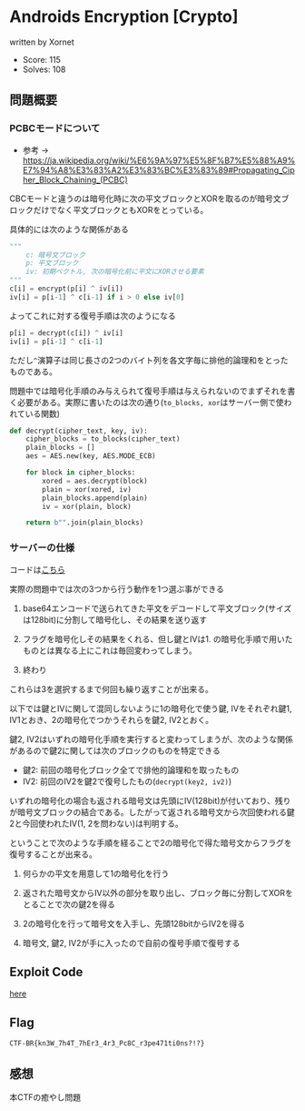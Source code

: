# Androids Encryption [Crypto]

written by Xornet

- Score: 115
- Solves: 108

## 問題概要

### PCBCモードについて

- 参考 -> <https://ja.wikipedia.org/wiki/%E6%9A%97%E5%8F%B7%E5%88%A9%E7%94%A8%E3%83%A2%E3%83%BC%E3%83%89#Propagating_Cipher_Block_Chaining_(PCBC)>

CBCモードと違うのは暗号化時に次の平文ブロックとXORを取るのが暗号文ブロックだけでなく平文ブロックともXORをとっている。

具体的には次のような関係がある

```python
"""
    c: 暗号文ブロック
    p: 平文ブロック
    iv: 初期ベクトル, 次の暗号化前に平文にXORさせる要素
"""
c[i] = encrypt(p[i] ^ iv[i])
iv[i] = p[i-1] ^ c[i-1] if i > 0 else iv[0]
```

よってこれに対する復号手順は次のようになる

```python
p[i] = decrypt(c[i]) ^ iv[i]
iv[i] = p[i-1] ^ c[i-1]
```

ただし`^`演算子は同じ長さの2つのバイト列を各文字毎に排他的論理和をとったものである。

問題中では暗号化手順のみ与えられて復号手順は与えられないのでまずそれを書く必要がある。実際に書いたのは次の通り(`to_blocks, xor`はサーバー側で使われている関数)

```python
def decrypt(cipher_text, key, iv):
    cipher_blocks = to_blocks(cipher_text)
    plain_blocks = []
    aes = AES.new(key, AES.MODE_ECB)

    for block in cipher_blocks:
        xored = aes.decrypt(block)
        plain = xor(xored, iv)
        plain_blocks.append(plain)
        iv = xor(plain, block)

    return b"".join(plain_blocks)
```

### サーバーの仕様

コードは[こちら](server.py)

実際の問題中では次の3つから行う動作を1つ選ぶ事ができる

1. base64エンコードで送られてきた平文をデコードして平文ブロック(サイズは128bit)に分割して暗号化し、その結果を送り返す

2. フラグを暗号化しその結果をくれる、但し鍵とIVは1. の暗号化手順で用いたものとは異なる上にこれは毎回変わってしまう。

3. 終わり

これらは3を選択するまで何回も繰り返すことが出来る。

以下では鍵とIVに関して混同しないように1の暗号化で使う鍵, IVをそれぞれ鍵1, IV1とおき、2の暗号化でつかうそれらを鍵2, IV2とおく。

鍵2, IV2はいずれの暗号化手順を実行すると変わってしまうが、次のような関係があるので鍵2に関しては次のブロックのものを特定できる

- 鍵2: 前回の暗号化ブロック全てで排他的論理和を取ったもの
- IV2: 前回のIV2を鍵2で復号したもの(`decrypt(key2, iv2)`)

いずれの暗号化の場合も返される暗号文は先頭にIV(128bit)が付いており、残りが暗号文ブロックの結合である。したがって返される暗号文から次回使われる鍵2と今回使われたIV(1, 2を問わない)は判明する。

ということで次のような手順を経ることで2の暗号化で得た暗号文からフラグを復号することが出来る。

1. 何らかの平文を用意して1の暗号化を行う

2. 返された暗号文からIV以外の部分を取り出し、ブロック毎に分割してXORをとることで次の鍵2を得る

3. 2の暗号化を行って暗号文を入手し、先頭128bitからIV2を得る

4. 暗号文, 鍵2, IV2が手に入ったので自前の復号手順で復号する

## Exploit Code

[here](exploit.py)

## Flag

`CTF-BR{kn3W_7h4T_7hEr3_4r3_Pc8C_r3pe471ti0ns?!?}`

## 感想

本CTFの癒やし問題
